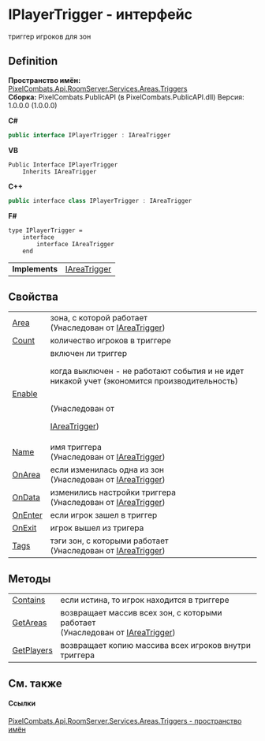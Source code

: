# IPlayerTrigger - интерфейс


триггер игроков для зон



## Definition
**Пространство имён:** <a href="4f427198-2b1e-a053-5a6c-40f068fcb995">PixelCombats.Api.RoomServer.Services.Areas.Triggers</a>  
**Сборка:** PixelCombats.PublicAPI (в PixelCombats.PublicAPI.dll) Версия: 1.0.0.0 (1.0.0.0)

**C#**
``` C#
public interface IPlayerTrigger : IAreaTrigger
```
**VB**
``` VB
Public Interface IPlayerTrigger
	Inherits IAreaTrigger
```
**C++**
``` C++
public interface class IPlayerTrigger : IAreaTrigger
```
**F#**
``` F#
type IPlayerTrigger = 
    interface
        interface IAreaTrigger
    end
```

<table><tr><td><strong>Implements</strong></td><td><a href="b0ea3d3a-a4ab-fda0-8ac2-b469dd6b3d8f">IAreaTrigger</a></td></tr>
</table>



## Свойства
<table>
<tr>
<td><a href="010d756d-267f-3111-d3ef-a261bb689c9f">Area</a></td>
<td>зона, с которой работает<br />(Унаследован от <a href="b0ea3d3a-a4ab-fda0-8ac2-b469dd6b3d8f">IAreaTrigger</a>)</td></tr>
<tr>
<td><a href="bac56325-5202-5ff8-c98a-60bb47b08345">Count</a></td>
<td>количество игроков в триггере</td></tr>
<tr>
<td><a href="44dd4949-957a-13df-6f3c-6af4cd86db95">Enable</a></td>
<td>включен ли триггер <p>когда выключен - не работают события и не идет никакой учет (экономится производительность)</p><br />(Унаследован от <a href="b0ea3d3a-a4ab-fda0-8ac2-b469dd6b3d8f">

IAreaTrigger</a>)</td></tr>
<tr>
<td><a href="7b7fddcb-fd83-e854-1053-086171943009">Name</a></td>
<td>имя триггера<br />(Унаследован от <a href="b0ea3d3a-a4ab-fda0-8ac2-b469dd6b3d8f">IAreaTrigger</a>)</td></tr>
<tr>
<td><a href="7356f6c9-a84b-7c2b-470e-c6d3ca02a46c">OnArea</a></td>
<td>если изменилась одна из зон<br />(Унаследован от <a href="b0ea3d3a-a4ab-fda0-8ac2-b469dd6b3d8f">IAreaTrigger</a>)</td></tr>
<tr>
<td><a href="8d8e3957-2efa-093e-6778-d898813731e4">OnData</a></td>
<td>изменились настройки триггера<br />(Унаследован от <a href="b0ea3d3a-a4ab-fda0-8ac2-b469dd6b3d8f">IAreaTrigger</a>)</td></tr>
<tr>
<td><a href="7e3a0ded-fbe2-7778-4ce9-2f94f0532e8d">OnEnter</a></td>
<td>если игрок зашел в триггер</td></tr>
<tr>
<td><a href="bab29a78-c36d-3759-2022-6bc3f0ba4180">OnExit</a></td>
<td>игрок вышел из тригера</td></tr>
<tr>
<td><a href="15c079ae-f198-4f72-d273-adb7881d3ddb">Tags</a></td>
<td>тэги зон, с которыми работает<br />(Унаследован от <a href="b0ea3d3a-a4ab-fda0-8ac2-b469dd6b3d8f">IAreaTrigger</a>)</td></tr>
</table>

## Методы
<table>
<tr>
<td><a href="12a3b0da-70a3-a2ad-bc2f-c9c6fe56cbc3">Contains</a></td>
<td>если истина, то игрок находится в триггере</td></tr>
<tr>
<td><a href="b263ec07-12ce-20f7-d4dc-ee4da0c7c0db">GetAreas</a></td>
<td>возвращает массив всех зон, с которыми работает<br />(Унаследован от <a href="b0ea3d3a-a4ab-fda0-8ac2-b469dd6b3d8f">IAreaTrigger</a>)</td></tr>
<tr>
<td><a href="5b211069-a570-b20a-204b-ef6ac8e7c747">GetPlayers</a></td>
<td>возвращает копию массива всех игроков внутри триггера</td></tr>
</table>

## См. также


#### Ссылки
<a href="4f427198-2b1e-a053-5a6c-40f068fcb995">PixelCombats.Api.RoomServer.Services.Areas.Triggers - пространство имён</a>  
